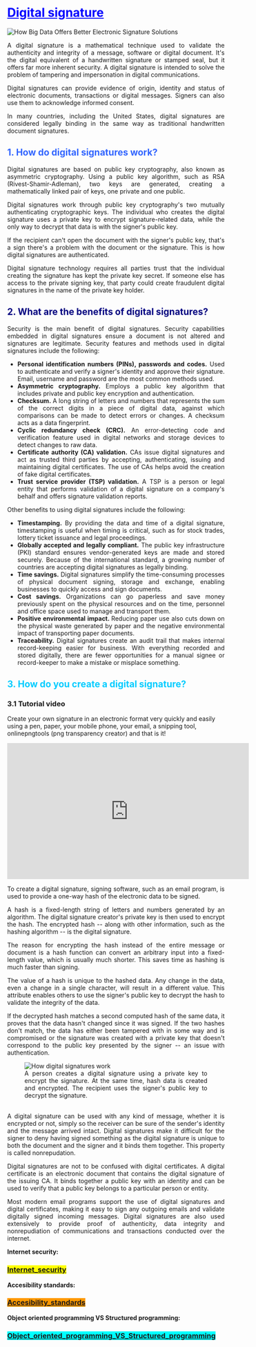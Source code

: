<h1><span style="text-decoration: underline; color: #0000ff;">Digital signature</span></h1>
<p style="text-align: justify;"><img src="https://www.smartdatacollective.com/wp-content/uploads/2019/05/digital-signature-data.jpg" alt="How Big Data Offers Better Electronic Signature Solutions" /></p>

<div id="content-center" class="content-center">
<section id="content-body" class="section definition-section" data-menu-title="Definition">
<p style="text-align: justify;">A digital signature is a mathematical technique used to validate the authenticity and integrity of a message, software or digital document. It's the digital equivalent of a handwritten signature or stamped seal, but it offers far more inherent security. A digital signature is intended to solve the problem of tampering and impersonation in digital communications.</p>
<p style="text-align: justify;">Digital signatures can provide evidence of origin, identity and status of electronic documents, transactions or digital messages. Signers can also use them to acknowledge informed consent.</p>
<p style="text-align: justify;">In many countries, including the United States, digital signatures are considered legally binding in the same way as traditional handwritten document signatures.</p>
<section class="section main-article-chapter" data-menu-title="How do digital signatures work?">
<h2 class="section-title"><span style="color: #3366ff;">1. How do digital signatures work?</span></h2>
<p style="text-align: justify;">Digital signatures are based on public key cryptography, also known as asymmetric cryptography. Using a public key algorithm, such as RSA (Rivest-Shamir-Adleman), two keys are generated, creating a mathematically linked pair of keys, one private and one public.</p>
<p style="text-align: justify;">Digital signatures work through public key cryptography's two mutually authenticating cryptographic keys. The individual who creates the digital signature uses a private key&nbsp;to encrypt signature-related data, while the only way to decrypt that data is with the signer's public key.</p>
<p style="text-align: justify;">If the recipient can't open the document with the signer's public key, that's a sign there's a problem with the document or the signature. This is how digital signatures are authenticated.</p>
<p style="text-align: justify;">Digital signature technology requires all parties trust that the individual creating the signature has kept the private key secret. If someone else has access to the private signing key, that party could create fraudulent digital signatures in the name of the private key holder.</p>
</section>
</section>
</div>
<section class="section main-article-chapter" data-menu-title="What are the benefits of digital signatures?">
<h2 class="section-title"><span style="color: #000080;">2. What are the benefits of digital signatures?</span></h2>
<p style="text-align: justify;">Security is the main benefit of digital signatures. Security capabilities embedded in digital signatures ensure a document is not altered and signatures are legitimate. Security features and methods used in digital signatures include the following:</p>
<ul class="default-list">
<li style="text-align: justify;"><strong>Personal identification numbers (PINs), passwords and codes.</strong>&nbsp;Used to authenticate and verify a signer's identity and approve their signature. Email, username and password are the most common methods used.</li>
<li style="text-align: justify;"><strong>Asymmetric cryptography.</strong> Employs a public key algorithm that includes private and public key encryption and authentication.&nbsp;</li>
<li style="text-align: justify;"><strong>Checksum.</strong> A long string of letters and numbers that represents the sum of the correct digits in a piece of digital data, against which comparisons can be made to detect errors or changes. A checksum acts as a data fingerprint.</li>
<li style="text-align: justify;"><strong>Cyclic redundancy check (CRC</strong><strong>).</strong>&nbsp;An error-detecting code and verification feature used in digital networks and storage devices to detect changes to raw data.</li>
<li style="text-align: justify;"><strong>Certificate authority (CA</strong><strong>) validation.</strong> CAs issue digital signatures and act as trusted third parties by accepting, authenticating, issuing and maintaining digital certificates. The use of CAs helps avoid the creation of fake digital certificates.</li>
<li style="text-align: justify;"><strong>Trust service provider (TSP) validation.</strong>&nbsp;A TSP is a person or legal entity that performs validation of a digital signature on a company's behalf and offers signature validation reports.</li>
</ul>
<p style="text-align: justify;">Other benefits to using digital signatures include the following:</p>
<ul class="default-list">
<li style="text-align: justify;"><strong>Timestamping.</strong>&nbsp;By providing the data and time of a digital signature, timestamping is useful when timing is critical, such as for stock trades, lottery ticket issuance and legal proceedings.</li>
<li style="text-align: justify;"><strong>Globally accepted and legally compliant.</strong> The public key infrastructure (PKI) standard ensures vendor-generated keys are made and stored securely. Because of the international standard, a growing number of countries are accepting digital signatures as legally binding.</li>
<li style="text-align: justify;"><strong>Time savings.</strong>&nbsp;Digital signatures simplify the time-consuming processes of physical document signing, storage and exchange, enabling businesses to quickly access and sign documents.</li>
<li style="text-align: justify;"><strong>Cost savings.</strong>&nbsp;Organizations can go paperless and save money previously spent on the physical resources and on the time, personnel and office space used to manage and transport them.</li>
<li style="text-align: justify;"><strong>Positive environmental impact. </strong>Reducing paper use also cuts down on the physical waste generated by paper and the negative environmental impact of transporting paper documents.</li>
<li style="text-align: justify;"><strong>Traceability.</strong>&nbsp;Digital signatures create an audit trail that makes internal record-keeping easier for business. With everything recorded and stored digitally, there are fewer opportunities for a manual signee or record-keeper to make a mistake or misplace something.</li>
</ul>
</section>
<section class="section main-article-chapter" data-menu-title="How do you create a digital signature?">
<h2 class="section-title"><span style="color: #00ccff;">3. How do you create a digital signature?</span></h2>
<h3>3.1 Tutorial video</h3>
<p>Create your own signature in an electronic format very quickly and easily using a pen, paper, your mobile phone, your email, a snipping tool, onlinepngtools (png transparency creator) and that is it!</p>
<iframe title="YouTube video player" src="https://www.youtube.com/embed/qKQT5HW4kxY" width="560" height="315" frameborder="0" allowfullscreen="allowfullscreen"></iframe>
<p style="text-align: justify;">To create a digital signature, signing software, such as an email program, is used to provide a one-way hash of the electronic data to be signed.</p>
<p style="text-align: justify;">A hash is a fixed-length string of letters and numbers generated by an algorithm. The digital signature creator's private key is then used to encrypt the hash. The encrypted hash -- along with other information, such as the hashing algorithm -- is the digital signature.</p>
<p style="text-align: justify;">The reason for encrypting the hash instead of the entire message or document is a hash function can convert an arbitrary input into a fixed-length value, which is usually much shorter. This saves time as hashing is much faster than signing.</p>
<p style="text-align: justify;">The value of a hash is unique to the hashed data. Any change in the data, even a change in a single character, will result in a different value. This attribute enables others to use the signer's public key to decrypt the hash to validate the integrity of the data.</p>
<p style="text-align: justify;">If the decrypted hash matches a second computed hash of the same data, it proves that the data hasn't changed since it was signed. If the two hashes don't match, the data has either been tampered with in some way and is compromised or the signature was created with a private key that doesn't correspond to the public key presented by the signer -- an issue with authentication.</p>
<figure class="main-article-image full-col" style="text-align: justify;" data-img-fullsize="https://cdn.ttgtmedia.com/rms/onlineimages/security-digital_signature_process-f.png"><img class="" src="https://cdn.ttgtmedia.com/rms/onlineimages/security-digital_signature_process-f_mobile.png" srcset="https://cdn.ttgtmedia.com/rms/onlineimages/security-digital_signature_process-f_mobile.png 960w,https://cdn.ttgtmedia.com/rms/onlineimages/security-digital_signature_process-f_desktop.png 1280w" alt="How digital signatures work" data-src="https://cdn.ttgtmedia.com/rms/onlineimages/security-digital_signature_process-f_mobile.png" data-srcset="https://cdn.ttgtmedia.com/rms/onlineimages/security-digital_signature_process-f_mobile.png 960w,https://cdn.ttgtmedia.com/rms/onlineimages/security-digital_signature_process-f_desktop.png 1280w" />
<figcaption>A person creates a digital signature using a private key to encrypt the signature. At the same time, hash data is created and encrypted. The recipient uses the signer's public key to decrypt the signature.</figcaption>
<div class="main-article-image-enlarge">&nbsp;</div>
</figure>
<p style="text-align: justify;">A digital signature can be used with any kind of message, whether it is encrypted or not, simply so the receiver can be sure of the sender's identity and the message arrived intact. Digital signatures make it difficult for the signer to deny having signed something as the digital signature is unique to both the document and the signer and it binds them together. This property is called nonrepudation.</p>
<p style="text-align: justify;">Digital signatures are not to be confused with digital certificates. A digital certificate is an electronic document that contains the digital signature of the issuing CA. It binds together a public key with an identity and can be used to verify that a public key belongs to a particular person or entity.</p>
<p style="text-align: justify;">Most modern email programs support the use of digital signatures and digital certificates, making it easy to sign any outgoing emails and validate digitally signed incoming messages. Digital signatures are also used extensively to provide proof of authenticity, data integrity and nonrepudiation of communications and transactions conducted over the internet.</p>
</section>

<p><strong>Internet security:</strong></p>
<h3><a href="https://10-adrian.github.io/Internet-and-security-webpage/internet_security.html"><span style="background-color: #ffff00;">Internet_security</span></a></h3>
<p><strong>Accesibility standards:</strong></p>
<h3><span style="background-color: #ff9900;"><a style="background-color: #ff9900;" href="https://10-adrian.github.io/Internet-and-security-webpage/accesibility_standards.html">Accesibility_standards</a></span></h3>
<p><strong>Object oriented programming VS Structured programming:</strong></p>
<h3><a href="https://10-adrian.github.io/Internet-and-security-webpage/object_oriented_programming_vs_structured_programming.html"><span style="background-color: #00ffff;">Object_oriented_programming_VS_Structured_programming</span></a></h3>






